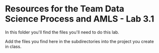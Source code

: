 # Resources for the Team Data Science Process and AMLS - Lab 3.1

In this folder you'll find the files you'll need to do this lab. 

Add the files you find here in the subdirectories into the project you create in class. 